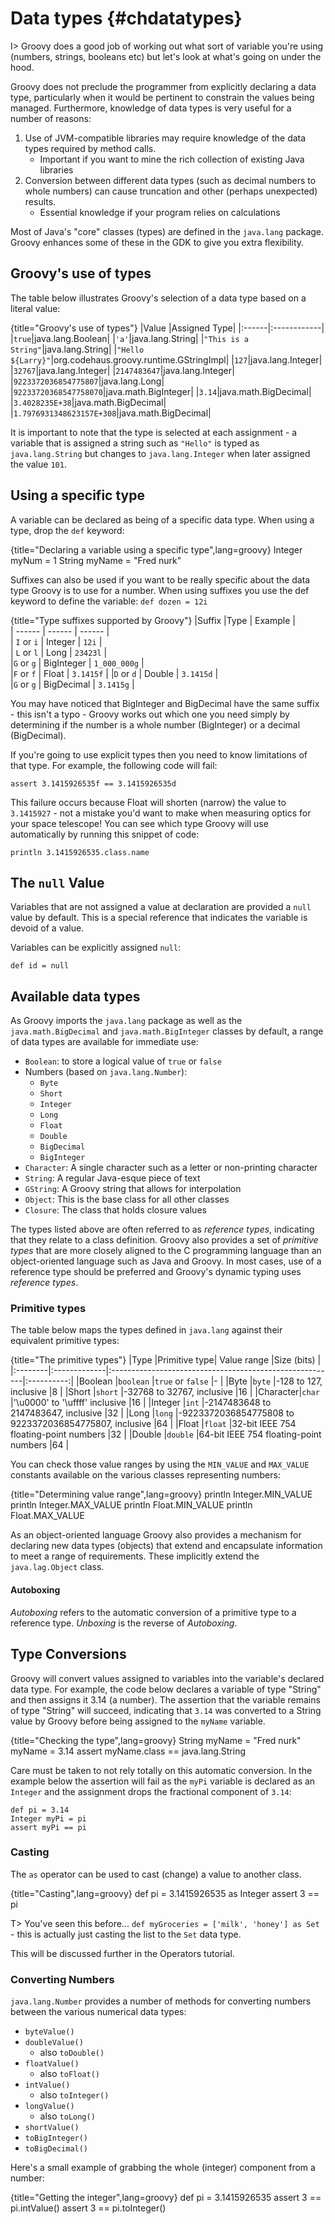 # Data types {#chdatatypes} 

I> Groovy does a good job of working out what sort of variable you're using (numbers, strings, booleans etc) but let's look at what's going on under the hood.

Groovy does not preclude the programmer from explicitly declaring a data type, particularly when it would be pertinent to constrain the values being managed. Furthermore, knowledge of data types is very useful for a number of reasons:

 1. Use of JVM-compatible libraries may require knowledge of the data types required by method calls.
	 - Important if you want to mine the rich collection of existing Java libraries
 2. Conversion between different data types (such as decimal numbers to whole numbers) can cause truncation and other (perhaps unexpected) results.
	 - Essential knowledge if your program relies on calculations 

Most of Java's "core" classes (types) are defined in the `java.lang` package. Groovy enhances some of these in the GDK to give you extra flexibility.

## Groovy's use of types
The table below illustrates Groovy's selection of a data type based on a literal value:

{title="Groovy's use of types"}
|Value  |Assigned Type|
|:------|:------------|
|`true`|java.lang.Boolean|
|`'a'`|java.lang.String|
|`"This is a String"`|java.lang.String|
|`"Hello ${Larry}"`|org.codehaus.groovy.runtime.GStringImpl|
|`127`|java.lang.Integer|
|`32767`|java.lang.Integer|
|`2147483647`|java.lang.Integer|
|`9223372036854775807`|java.lang.Long|
|`92233720368547758070`|java.math.BigInteger|
|`3.14`|java.math.BigDecimal|
|`3.4028235E+38`|java.math.BigDecimal|
|`1.7976931348623157E+308`|java.math.BigDecimal|

It is important to note that the type is selected at each assignment - a variable that is assigned a string such as `"Hello"` is typed as `java.lang.String` but changes to `java.lang.Integer` when later assigned the value `101`. 

## Using a specific type
A variable can be declared as being of a specific data type. When using a type, drop the `def` keyword: 

{title="Declaring a variable using a specific type",lang=groovy}
	Integer myNum = 1
	String myName = "Fred nurk"


Suffixes can also be used if you want to be really specific about the data type Groovy is to use for a number. When using suffixes you use the def keyword to define the variable: `def dozen = 12i`

{title="Type suffixes supported by Groovy"}
|Suffix |Type |  Example |  
| ------	| ------	| ------	|  
| `I` or `i`	| Integer	| `12i`	|  
| `L` or `l`	| Long	| `23423l`	|  
|`G` or `g`	| BigInteger	| `1_000_000g`	|  
|`F` or `f`	| Float	| `3.1415f`	| 
|`D` or `d`	| Double	| `3.1415d`	|  
|`G` or `g`	| BigDecimal	| `3.1415g`	|  

You may have noticed that BigInteger and BigDecimal have the same suffix - this isn't a typo - Groovy works out which one you need simply by determining if the number is a whole number (BigInteger) or a decimal (BigDecimal).

If you're going to use explicit types then you need to know limitations of that type. For example, the following code will fail:


	assert 3.1415926535f == 3.1415926535d


This failure occurs because Float will shorten (narrow) the value to `3.1415927` - not a mistake you'd want to make when measuring optics for your space telescope! You can see which type Groovy will use automatically by running this snippet of code:


	println 3.1415926535.class.name



## The `null` Value
Variables that are not assigned a value at declaration are provided a `null` value by default. This is a special reference that indicates the variable is devoid of a value.

Variables can be explicitly assigned `null`:

    def id = null

## Available data types
As Groovy imports the `java.lang` package as well as the `java.math.BigDecimal` and `java.math.BigInteger` classes by default, a range of data types are available for immediate use:

 - `Boolean`: to store a logical value of `true` or `false`
 - Numbers (based on `java.lang.Number`): 
	- `Byte` 
	- `Short`
	- `Integer`
	- `Long`
	- `Float`
	- `Double`
	- `BigDecimal`
	- `BigInteger`
 - `Character`: A single character such as a letter or non-printing character
 - `String`: A regular Java-esque piece of text
 - `GString`: A Groovy string that allows for interpolation
 - `Object`: This is the base class for all other classes 
 - `Closure`: The class that holds closure values

The types listed above are often referred to as _reference types_, indicating that they relate to a class definition. Groovy also provides a set of _primitive types_ that are more closely aligned to the C programming language than an object-oriented language such as Java and Groovy. In most cases, use of a reference type should be preferred and Groovy's dynamic typing uses _reference types_. 

### Primitive types
The table below maps the types defined in `java.lang` against their equivalent primitive types:

{title="The primitive types"}
|Type     |Primitive type| Value range                                             |Size (bits) |
|:--------|:-------------|:--------------------------------------------------------|:----------:|
|Boolean  |`boolean`     |`true` or `false`                                        |-           |
|Byte     |`byte`        |-128 to 127, inclusive                                   |8           |
|Short    |`short`       |-32768 to 32767, inclusive                               |16          |
|Character|`char`        |'\u0000' to '\uffff' inclusive                           |16          |
|Integer  |`int`         |-2147483648 to 2147483647, inclusive                     |32          |
|Long     |`long`        |-9223372036854775808 to 9223372036854775807, inclusive   |64          |
|Float    |`float`       |32-bit IEEE 754 floating-point numbers                   |32          |
|Double   |`double`      |64-bit IEEE 754 floating-point numbers                   |64          |

You can check those value ranges by using the `MIN_VALUE` and `MAX_VALUE` constants available on the various classes representing numbers:

{title="Determining value range",lang=groovy}
	println Integer.MIN_VALUE
	println Integer.MAX_VALUE
	println Float.MIN_VALUE
	println Float.MAX_VALUE


As an object-oriented language Groovy also provides a mechanism for declaring new data types (objects) that extend and encapsulate information to meet a range of requirements. These implicitly extend the `java.lag.Object` class.

#### Autoboxing
_Autoboxing_ refers to the automatic conversion of a primitive type to a reference type. _Unboxing_ is the reverse of _Autoboxing_.

## Type Conversions

Groovy will convert values assigned to variables into the variable's declared data type. For example, the code below declares a variable of type "String" and then assigns it 3.14 (a number). The assertion that the variable remains of type "String" will succeed, indicating that `3.14` was converted to a String value by Groovy before being assigned to the `myName` variable.

{title="Checking the type",lang=groovy}
	String myName = "Fred nurk"
	myName = 3.14
	assert myName.class == java.lang.String


Care must be taken to not rely totally on this automatic conversion. In the example below the assertion will fail as the `myPi` variable is declared as an `Integer` and the assignment drops the fractional component of `3.14`:


	def pi = 3.14
	Integer myPi = pi
	assert myPi == pi


### Casting

The `as` operator can be used to cast (change) a value to another class. 

{title="Casting",lang=groovy}
	def pi = 3.1415926535 as Integer
	assert 3 == pi

T> You've seen this before... `def myGroceries = ['milk', 'honey'] as Set` - this is actually just casting the list to the `Set` data type.

This will be discussed further in the Operators tutorial.

### Converting Numbers

`java.lang.Number` provides a number of methods for converting numbers between the various numerical data types:

* `byteValue()` 
* `doubleValue()`
	* also `toDouble()`
* `floatValue()`
	* also `toFloat()`
* `intValue()`
	* also `toInteger()`
* `longValue()`
	* also `toLong()`
* `shortValue()`
* `toBigInteger()`
* `toBigDecimal()`

Here's a small example of grabbing the whole (integer) component from a number:

{title="Getting the integer",lang=groovy}
	def pi = 3.1415926535
	assert 3 == pi.intValue()
	assert 3 == pi.toInteger()
